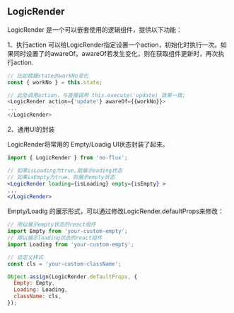 ## LogicRender


LogicRender 是一个可以嵌套使用的逻辑组件，提供以下功能：

1、执行action
可以给LogicRender指定设置一个action，初始化时执行一次。如果同时设置了的awareOf。awareOf若发生变化，则在获取组件更新时，再次执行action.

```javascript
// 比如根据state的workNo变化
const { workNo } = this.state;

// 此处调用action，与直接调用 this.execute('update) 效果一致;
<LogicRender action={'update'} awareOf={{workNo}}>
...
</LogicRender> 
```

2、通用UI的封装

LogicRender将常用的 Empty/Loadig UI状态封装了起来。

```jsx
import { LogicRender } from 'no-flux';

// 如果isLoading为true,就展示oading状态
// 如果isEmpty为true，则展示empty状态
<LogicRender loading={isLoading} empty={isEmpty} >
...
</LogicRender> 
```

 Empty/Loadig 的展示形式，可以通过修改LogicRender.defaultProps来修改：
 
```javascript
// 用以展示empty状态的react组件
import Empty from 'your-custom-empty';
// 用以展示loading状态的react组件
import Loading from 'your-custom-empty';

// 自定义样式
const cls = 'your-custom-className';

Object.assign(LogicRender.defaultProps, {
  Empty: Empty,
  Loading: Loading,
  className: cls,
});

```